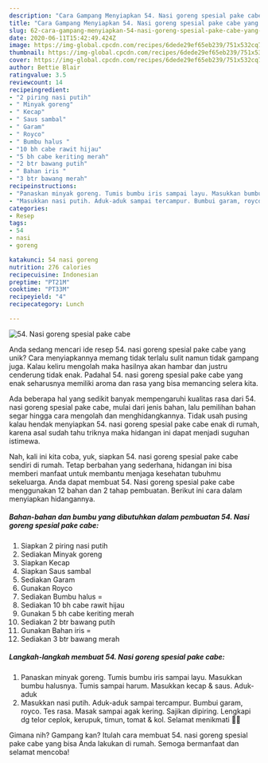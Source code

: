 ```yaml
---
description: "Cara Gampang Menyiapkan 54. Nasi goreng spesial pake cabe yang Bisa Manjain Lidah"
title: "Cara Gampang Menyiapkan 54. Nasi goreng spesial pake cabe yang Bisa Manjain Lidah"
slug: 62-cara-gampang-menyiapkan-54-nasi-goreng-spesial-pake-cabe-yang-bisa-manjain-lidah
date: 2020-06-11T15:42:49.424Z
image: https://img-global.cpcdn.com/recipes/6dede29ef65eb239/751x532cq70/54-nasi-goreng-spesial-pake-cabe-foto-resep-utama.jpg
thumbnail: https://img-global.cpcdn.com/recipes/6dede29ef65eb239/751x532cq70/54-nasi-goreng-spesial-pake-cabe-foto-resep-utama.jpg
cover: https://img-global.cpcdn.com/recipes/6dede29ef65eb239/751x532cq70/54-nasi-goreng-spesial-pake-cabe-foto-resep-utama.jpg
author: Bettie Blair
ratingvalue: 3.5
reviewcount: 14
recipeingredient:
- "2 piring nasi putih"
- " Minyak goreng"
- " Kecap"
- " Saus sambal"
- " Garam"
- " Royco"
- " Bumbu halus "
- "10 bh cabe rawit hijau"
- "5 bh cabe keriting merah"
- "2 btr bawang putih"
- " Bahan iris "
- "3 btr bawang merah"
recipeinstructions:
- "Panaskan minyak goreng. Tumis bumbu iris sampai layu. Masukkan bumbu halusnya. Tumis sampai harum. Masukkan kecap &amp; saus. Aduk-aduk"
- "Masukkan nasi putih. Aduk-aduk sampai tercampur. Bumbui garam, royco. Tes rasa. Masak sampai agak kering. Sajikan dipiring. Lengkapi dg telor ceplok, kerupuk, timun, tomat &amp; kol. Selamat menikmati 🙏🏻"
categories:
- Resep
tags:
- 54
- nasi
- goreng

katakunci: 54 nasi goreng 
nutrition: 276 calories
recipecuisine: Indonesian
preptime: "PT21M"
cooktime: "PT33M"
recipeyield: "4"
recipecategory: Lunch

---
```



![54. Nasi goreng spesial pake cabe](https://img-global.cpcdn.com/recipes/6dede29ef65eb239/751x532cq70/54-nasi-goreng-spesial-pake-cabe-foto-resep-utama.jpg)

Anda sedang mencari ide resep 54. nasi goreng spesial pake cabe yang unik? Cara menyiapkannya memang tidak terlalu sulit namun tidak gampang juga. Kalau keliru mengolah maka hasilnya akan hambar dan justru cenderung tidak enak. Padahal 54. nasi goreng spesial pake cabe yang enak seharusnya memiliki aroma dan rasa yang bisa memancing selera kita.



Ada beberapa hal yang sedikit banyak mempengaruhi kualitas rasa dari 54. nasi goreng spesial pake cabe, mulai dari jenis bahan, lalu pemilihan bahan segar hingga cara mengolah dan menghidangkannya. Tidak usah pusing kalau hendak menyiapkan 54. nasi goreng spesial pake cabe enak di rumah, karena asal sudah tahu triknya maka hidangan ini dapat menjadi suguhan istimewa.


Nah, kali ini kita coba, yuk, siapkan 54. nasi goreng spesial pake cabe sendiri di rumah. Tetap berbahan yang sederhana, hidangan ini bisa memberi manfaat untuk membantu menjaga kesehatan tubuhmu sekeluarga. Anda dapat membuat 54. Nasi goreng spesial pake cabe menggunakan 12 bahan dan 2 tahap pembuatan. Berikut ini cara dalam menyiapkan hidangannya.

<!--inarticleads1-->

##### Bahan-bahan dan bumbu yang dibutuhkan dalam pembuatan 54. Nasi goreng spesial pake cabe:

1. Siapkan 2 piring nasi putih
1. Sediakan  Minyak goreng
1. Siapkan  Kecap
1. Siapkan  Saus sambal
1. Sediakan  Garam
1. Gunakan  Royco
1. Sediakan  Bumbu halus =
1. Sediakan 10 bh cabe rawit hijau
1. Gunakan 5 bh cabe keriting merah
1. Sediakan 2 btr bawang putih
1. Gunakan  Bahan iris =
1. Sediakan 3 btr bawang merah




<!--inarticleads2-->

##### Langkah-langkah membuat 54. Nasi goreng spesial pake cabe:

1. Panaskan minyak goreng. Tumis bumbu iris sampai layu. Masukkan bumbu halusnya. Tumis sampai harum. Masukkan kecap &amp; saus. Aduk-aduk
1. Masukkan nasi putih. Aduk-aduk sampai tercampur. Bumbui garam, royco. Tes rasa. Masak sampai agak kering. Sajikan dipiring. Lengkapi dg telor ceplok, kerupuk, timun, tomat &amp; kol. Selamat menikmati 🙏🏻




Gimana nih? Gampang kan? Itulah cara membuat 54. nasi goreng spesial pake cabe yang bisa Anda lakukan di rumah. Semoga bermanfaat dan selamat mencoba!
